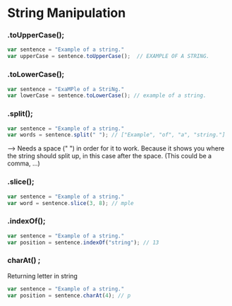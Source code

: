 # String Manipulation

### .toUpperCase(); 

```js
var sentence = "Example of a string."
var upperCase = sentence.toUpperCase();  // EXAMPLE OF A STRING.
```

### .toLowerCase(); 

```js
var sentence = "ExaMPle of a StriNg."
var lowerCase = sentence.toLowerCase(); // example of a string.
```

### .split(); 

```js
var sentence = "Example of a string."
var words = sentence.split(" "); // ["Example", "of", "a", "string."]
```
--> Needs a space (" ") in order for it to work. Because it shows you where the string should split up, in this case after the space. (This could be a comma, ...)

### .slice(); 

```js
var sentence = "Example of a string."
var word = sentence.slice(3, 8); // mple 
```

### .indexOf(); 

```js
var sentence = "Example of a string."
var position = sentence.indexOf("string"); // 13 
```

### charAt() ; 

Returning letter in string

```js
var sentence = "Example of a string."
var position = sentence.charAt(4); // p
```
